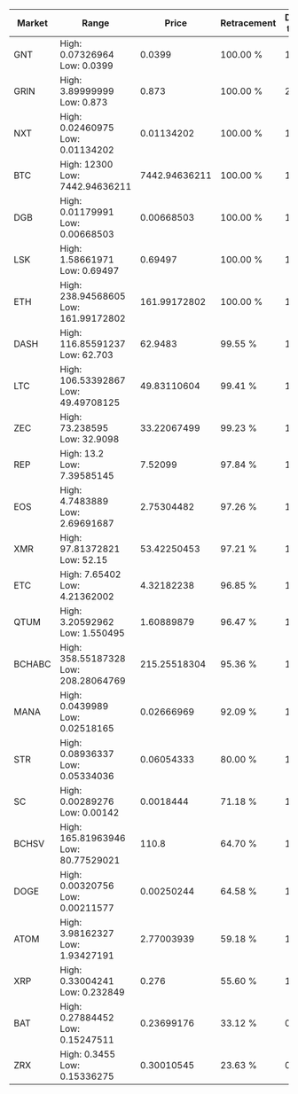 | Market | Range | Price| Retracement | Doubles to 50% |
| --- | --- | --- | --- | --- |
| GNT | High: 0.07326964<br />Low: 0.0399 | 0.0399 | 100.00 % | 1.42 |
| GRIN | High: 3.89999999<br />Low: 0.873 | 0.873 | 100.00 % | 2.73 |
| NXT | High: 0.02460975<br />Low: 0.01134202 | 0.01134202 | 100.00 % | 1.58 |
| BTC | High: 12300<br />Low: 7442.94636211 | 7442.94636211 | 100.00 % | 1.33 |
| DGB | High: 0.01179991<br />Low: 0.00668503 | 0.00668503 | 100.00 % | 1.38 |
| LSK | High: 1.58661971<br />Low: 0.69497 | 0.69497 | 100.00 % | 1.64 |
| ETH | High: 238.94568605<br />Low: 161.99172802 | 161.99172802 | 100.00 % | 1.24 |
| DASH | High: 116.85591237<br />Low: 62.703 | 62.9483 | 99.55 % | 1.43 |
| LTC | High: 106.53392867<br />Low: 49.49708125 | 49.83110604 | 99.41 % | 1.57 |
| ZEC | High: 73.238595<br />Low: 32.9098 | 33.22067499 | 99.23 % | 1.60 |
| REP | High: 13.2<br />Low: 7.39585145 | 7.52099 | 97.84 % | 1.37 |
| EOS | High: 4.7483889<br />Low: 2.69691687 | 2.75304482 | 97.26 % | 1.35 |
| XMR | High: 97.81372821<br />Low: 52.15 | 53.42250453 | 97.21 % | 1.40 |
| ETC | High: 7.65402<br />Low: 4.21362002 | 4.32182238 | 96.85 % | 1.37 |
| QTUM | High: 3.20592962<br />Low: 1.550495 | 1.60889879 | 96.47 % | 1.48 |
| BCHABC | High: 358.55187328<br />Low: 208.28064769 | 215.25518304 | 95.36 % | 1.32 |
| MANA | High: 0.0439989<br />Low: 0.02518165 | 0.02666969 | 92.09 % | 1.30 |
| STR | High: 0.08936337<br />Low: 0.05334036 | 0.06054333 | 80.00 % | 1.18 |
| SC | High: 0.00289276<br />Low: 0.00142 | 0.0018444 | 71.18 % | 1.17 |
| BCHSV | High: 165.81963946<br />Low: 80.77529021 | 110.8 | 64.70 % | 1.11 |
| DOGE | High: 0.00320756<br />Low: 0.00211577 | 0.00250244 | 64.58 % | 1.06 |
| ATOM | High: 3.98162327<br />Low: 1.93427191 | 2.77003939 | 59.18 % | 1.07 |
| XRP | High: 0.33004241<br />Low: 0.232849 | 0.276 | 55.60 % | 1.02 |
| BAT | High: 0.27884452<br />Low: 0.15247511 | 0.23699176 | 33.12 % | 0.00 |
| ZRX | High: 0.3455<br />Low: 0.15336275 | 0.30010545 | 23.63 % | 0.00 |
